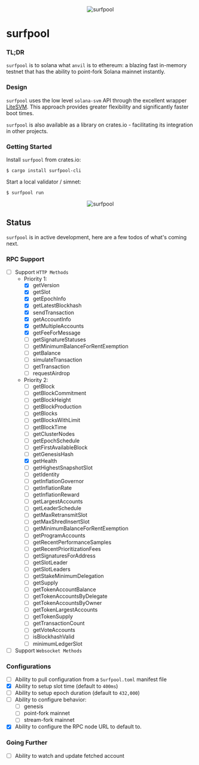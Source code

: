 <div align="center">
  <picture>
    <source srcset="https://raw.githubusercontent.com/txtx/surfpool/main/docs/assets/surfpool-hero.png">
    <img alt="surfpool" style="max-width: 60%;">
  </picture>
</div>

# surfpool

### TL;DR

`surfpool` is to solana what `anvil` is to ethereum: a blazing fast in-memory testnet that has the ability to point-fork Solana mainnet instantly.

### Design

`surfpool` uses the low level `solana-svm` API through the excellent wrapper [LiteSVM](https://github.com/LiteSVM/litesvm).
This approach provides greater flexibility and significantly faster boot times.

`surfpool` is also available as a library on crates.io - facilitating its integration in other projects.

### Getting Started

Install `surfpool` from crates.io:

```console
$ cargo install surfpool-cli
```

Start a local validator / simnet:

```console
$ surfpool run
```

<div align="center">
  <picture>
    <source srcset="https://raw.githubusercontent.com/txtx/surfpool/main/docs/assets/screenshot.png">
    <img alt="surfpool" style="max-width: 60%;">
  </picture>
</div>

## Status

`surfpool` is in active development, here are a few todos of what's coming next.

### RPC Support

- [ ] Support `HTTP Methods`
    - Priority 1:
        - [x] getVersion
        - [x] getSlot
        - [x] getEpochInfo
        - [x] getLatestBlockhash
        - [x] sendTransaction
        - [x] getAccountInfo
        - [x] getMultipleAccounts
        - [x] getFeeForMessage
        - [ ] getSignatureStatuses
        - [ ] getMinimumBalanceForRentExemption
        - [ ] getBalance
        - [ ] simulateTransaction
        - [ ] getTransaction
        - [ ] requestAirdrop
    - Priority 2:
        - [ ] getBlock
        - [ ] getBlockCommitment
        - [ ] getBlockHeight
        - [ ] getBlockProduction
        - [ ] getBlocks
        - [ ] getBlocksWithLimit
        - [ ] getBlockTime
        - [ ] getClusterNodes
        - [ ] getEpochSchedule
        - [ ] getFirstAvailableBlock
        - [ ] getGenesisHash
        - [x] getHealth
        - [ ] getHighestSnapshotSlot
        - [ ] getIdentity
        - [ ] getInflationGovernor
        - [ ] getInflationRate
        - [ ] getInflationReward
        - [ ] getLargestAccounts
        - [ ] getLeaderSchedule
        - [ ] getMaxRetransmitSlot
        - [ ] getMaxShredInsertSlot
        - [ ] getMinimumBalanceForRentExemption
        - [ ] getProgramAccounts
        - [ ] getRecentPerformanceSamples
        - [ ] getRecentPrioritizationFees
        - [ ] getSignaturesForAddress
        - [ ] getSlotLeader
        - [ ] getSlotLeaders
        - [ ] getStakeMinimumDelegation
        - [ ] getSupply
        - [ ] getTokenAccountBalance
        - [ ] getTokenAccountsByDelegate
        - [ ] getTokenAccountsByOwner
        - [ ] getTokenLargestAccounts
        - [ ] getTokenSupply
        - [ ] getTransactionCount
        - [ ] getVoteAccounts
        - [ ] isBlockhashValid
        - [ ] minimumLedgerSlot
- [ ] Support `Websocket Methods`

### Configurations

- [ ] Ability to pull configuration from a `Surfpool.toml` manifest file
- [x] Ability to setup slot time (default to `400ms`)
- [ ] Ability to setup epoch duration (default to `432,000`)
- [ ] Ability to configure behavior:
    - [ ] genesis
    - [ ] point-fork mainnet
    - [ ] stream-fork mainnet
- [x] Ability to configure the RPC node URL to default to.

### Going Further
- [ ] Ability to watch and update fetched account
